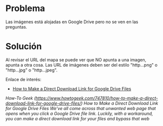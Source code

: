 
# Problema

Las imágenes está alojadas en Google Drive pero no se ven en las preguntas.

# Solución

Al revisar el URL del mapa se puede ver que NO apunta a una imagen, apunta a otra cosa. Las URL de imágenes deben ser del estilo "http...png" o "http...jpg" o "http...jpeg".


Enlace de interés:

* [How to Make a Direct Download Link for Google Drive Files](https://www.howtogeek.com/747810/how-to-make-a-direct-download-link-for-google-drive-files/)

_How-To Geek (https://www.howtogeek.com/747810/how-to-make-a-direct-download-link-for-google-drive-files/)
How to Make a Direct Download Link for Google Drive Files
We’ve all come across that unwanted web page that opens when you click a Google Drive file link. Luckily, with a workaround, you can make a direct download link for your files and bypass that web_


